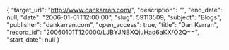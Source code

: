 {
  "target_url": "http://www.dankarran.com/", 
  "description": "", 
  "end_date": null, 
  "date": "2006-01-01T12:00:00", 
  "slug": 59113509, 
  "subject": "Blogs", 
  "publisher": "dankarran.com", 
  "open_access": true, 
  "title": "Dan Karran", 
  "record_id": "20060101T120000/LJBYJNBXQjuHad6aKX/O2Q==", 
  "start_date": null
}

